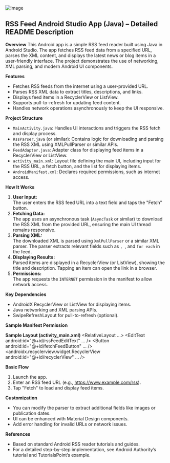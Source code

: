 ![image](https://github.com/user-attachments/assets/bb9e6fa4-15c7-474e-b684-6df24c23c36e)
## RSS Feed Android Studio App (Java) – Detailed README Description
**Overview**
This Android app is a simple RSS feed reader built using Java in Android Studio. The app fetches RSS feed data from a specified URL, parses the XML content, and displays the latest news or blog items in a user-friendly interface. The project demonstrates the use of networking, XML parsing, and modern Android UI components.

**Features**
- Fetches RSS feeds from the internet using a user-provided URL.
- Parses RSS XML data to extract titles, descriptions, and links.
- Displays feed items in a RecyclerView or ListView.
- Supports pull-to-refresh for updating feed content.
- Handles network operations asynchronously to keep the UI responsive.

**Project Structure**
- `MainActivity.java`: Handles UI interactions and triggers the RSS fetch and display process.
- `RssParser.java` (or similar): Contains logic for downloading and parsing the RSS XML using XMLPullParser or similar APIs.
- `FeedAdapter.java`: Adapter class for displaying feed items in a RecyclerView or ListView.
- `activity_main.xml`: Layout file defining the main UI, including input for the RSS URL, a fetch button, and the list for displaying items.
- `AndroidManifest.xml`: Declares required permissions, such as internet access.

**How It Works**
1. **User Input:**  
   The user enters the RSS feed URL into a text field and taps the "Fetch" button.
2. **Fetching Data:**  
   The app uses an asynchronous task (`AsyncTask` or similar) to download the RSS XML from the provided URL, ensuring the main UI thread remains responsive.
3. **Parsing XML:**  
   The downloaded XML is parsed using `XmlPullParser` or a similar XML parser. The parser extracts relevant fields such as ``, ``, and `` for each `` in the feed.
4. **Displaying Results:**  
   Parsed items are displayed in a RecyclerView (or ListView), showing the title and description. Tapping an item can open the link in a browser.
5. **Permissions:**  
   The app requests the `INTERNET` permission in the manifest to allow network access.

**Key Dependencies**
- AndroidX RecyclerView or ListView for displaying items.
- Java networking and XML parsing APIs.
- SwipeRefreshLayout for pull-to-refresh (optional).

**Sample Manifest Permission**
<uses-permission android:name="android.permission.INTERNET" />

**Sample Layout (activity_main.xml)**
<RelativeLayout ...>
    <EditText android:id="@+id/rssFeedEditText" ... />
    <Button android:id="@+id/fetchFeedButton" ... />
    <androidx.recyclerview.widget.RecyclerView android:id="@+id/recyclerView" ... />
</RelativeLayout>

**Basic Flow**
1. Launch the app.
2. Enter an RSS feed URL (e.g., https://www.example.com/rss).
3. Tap "Fetch" to load and display feed items.

**Customization**
- You can modify the parser to extract additional fields like images or publication dates.
- UI can be enhanced with Material Design components.
- Add error handling for invalid URLs or network issues.

**References**
- Based on standard Android RSS reader tutorials and guides.
- For a detailed step-by-step implementation, see Android Authority’s tutorial and TutorialsPoint’s example.
